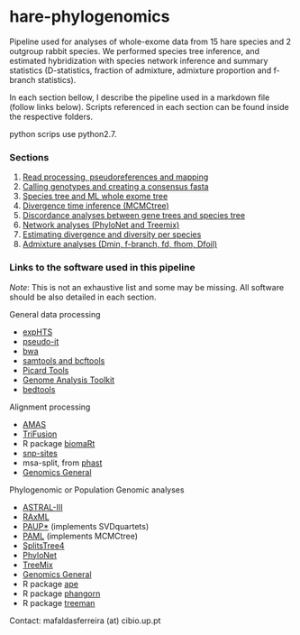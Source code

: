 # hare-phylogenomics
Pipeline used for analyses of whole-exome data from 15 hare species and 2 outgroup rabbit species. We performed species tree inference, and estimated hybridization with species network inference and summary statistics (D-statistics, fraction of admixture, admixture proportion and f-branch statistics). 

In each section bellow, I describe the pipeline used in a markdown file (follow links below). Scripts referenced in each section can be found inside the respective folders. 

python scrips use python2.7.

### Sections
1. [Read processing, pseudoreferences and mapping](1.pseudoreferences_and_mapping/1.pseudoreferences_and_mapping.md)
2. [Calling genotypes and creating a consensus fasta](2.call_variants_and_fasta_consensus/2.call_variants_and_fasta_consensus.md)
3. [Species tree and ML whole exome tree](3.species_tree_analysis/3.species_tree_analysis.md)
4. [Divergence time inference (MCMCtree)](4.divergence_time_inference/4.divergence_time_inference.md)
5. [Discordance analyses between gene trees and species tree](5.discordance_analyses/5.discordance_analyses.md)
6. [Network analyses (PhyloNet and Treemix)](6.network_analyses/6.network_analyses.md)
7. [Estimating divergence and diversity per species](7.diversity_divergence_admixture/7.diversity_divergece_admixture.md)
8. [Admixture analyses (Dmin, f-branch, fd, fhom, Dfoil)](8.admixture_analyses/8.admixture_analyses.md)

### Links to the software used in this pipeline 

*Note*: This is not an exhaustive list and some may be missing. All software should be also detailed in each section.

General data processing
- [expHTS](https://github.com/msettles/expHTS)
- [pseudo-it](https://github.com/bricesarver/pseudo-it)
- [bwa](http://bio-bwa.sourceforge.net/bwa.shtml)
- [samtools and bcftools](http://www.htslib.org)
- [Picard Tools](https://broadinstitute.github.io/picard/)
- [Genome Analysis Toolkit](https://gatk.broadinstitute.org/hc/en-us)
- [bedtools](https://bedtools.readthedocs.io/en/latest/)

Alignment processing
- [AMAS](https://github.com/marekborowiec/AMAS)
- [TriFusion](https://github.com/ODiogoSilva/TriFusion)
- R package [biomaRt](https://bioconductor.org/packages/release/bioc/html/biomaRt.html)
- [snp-sites](https://github.com/sanger-pathogens/snp-sites)
- msa-split, from [phast](http://compgen.cshl.edu/phast/)
- [Genomics General](https://github.com/simonhmartin/genomics_general)

Phylogenomic or Population Genomic analyses
- [ASTRAL-III](https://github.com/smirarab/ASTRAL/)
- [RAxML](https://cme.h-its.org/exelixis/web/software/raxml/)
- [PAUP*](https://paup.phylosolutions.com) (implements SVDquartets)
- [PAML](http://abacus.gene.ucl.ac.uk/software/paml.html) (implements MCMCtree)
- [SplitsTree4](http://www.splitstree.org)
- [PhyloNet](https://bioinfocs.rice.edu/phylonet)
- [TreeMix](https://bitbucket.org/nygcresearch/treemix/wiki/Home)
- [Genomics General](https://github.com/simonhmartin/genomics_general)
- R package [ape](https://cran.r-project.org/web/packages/ape/index.html)
- R package [phangorn](https://github.com/KlausVigo/phangorn)
- R package [treeman](https://github.com/DomBennett/treeman)


Contact: mafaldasferreira (at) cibio.up.pt
